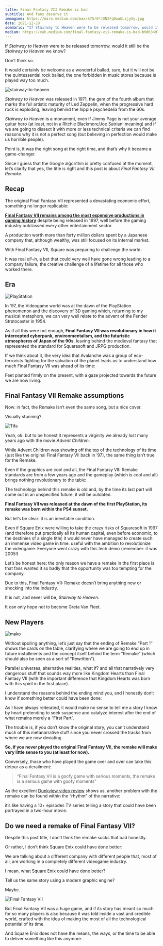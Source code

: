 ```yaml
---
title: Final Fantasy VII Remake is bad
subtitle: And fans deserve it
immagine: https://miro.medium.com/max/875/0*JDN3FqDwaQLzjyXy.jpg
date: 2021-12-28
sommario: "If Stairway to Heaven were to be released tomorrow, would it still be the Stairway to Heaven we know?"
medium: https://xab.medium.com/final-fantasy-vii-remake-is-bad-b9d63497540a
---
```


If _Stairway to Heaven_ were to be released tomorrow, would it still be the _Stairway to Heaven_ we know?

Don’t think so.

It would certainly be welcome as a wonderful ballad, sure, but it will not be the quintessential rock ballad, the one forbidden in music stores because is played way too much.

![stairway-to-heaven](https://miro.medium.com/max/753/0*w5VDVV18zVg5BBdc)

_Stairway to Heaven_ was released in 1971, the gem of the fourth album that marks the full artistic maturity of Led Zeppelin, when the progressive hard rock is exploding, leaving behind the hippie psychedelia from the 60s.

_Stairway to Heaven_ is a monument, even if Jimmy Page is not your average guitar hero (at least, not in a Ritchie Blackmore/Joe Satriani meaning) and if we are going to dissect it with more or less technical criteria we can find reasons why it is not a perfect song (but believing in perfection would make us horrible people).

Point is, it was the right song at the right time, and that’s why it became a game-changer.

Since I guess that the Google algorithm is pretty confused at the moment, let’s clarify that yes, the title is right and this post is about _Final Fantasy VII Remake_.

## Recap

The original Final Fantasy VII represented a devastating economic effort, something no longer replicable:

[**Final Fantasy VII remains among the most expensive productions in gaming history**](https://en.wikipedia.org/wiki/List_of_most_expensive_video_games_to_develop) despite being released in 1997, well before the gaming industry outclassed every other entertainment sector.

A production worth more than forty million dollars spent by a Japanese company that, although wealthy, was still focused on its internal market.

With Final Fantasy VII, Square was preparing to challenge the world:

It was real _all-in_, a bet that could very well have gone wrong leading to a company failure, the creative challenge of a lifetime for all those who worked there.

## Era 

![PlayStation](https://miro.medium.com/max/875/0*DKaFr9FB-DxDw6wa.jpg)

In ’97, the Videogame world was at the dawn of the PlayStation phenomenon and the discovery of 3D gaming which, returning to my musical metaphors, we can very well relate to the advent of the Fender Stratocaster in 1954.

As if all this were not enough, **Final Fantasy VII was revolutionary in how it intercepted cyberpunk, environmentalism, and the futuristic atmospheres of Japan of the 90s**, leaving behind the medieval fantasy that represented the standard for Squaresoft and JRPG production.

If we think about it, the very idea that Avalanche was a group of eco-terrorists fighting for the salvation of the planet leads us to understand how much Final Fantasy VII was ahead of its time:

Feet planted firmly on the present, with a gaze projected towards the future we are now living.

## Final Fantasy VII Remake assumptions

Now: in fact, the Remake isn’t even the same song, but a nice cover.

Visually stunning?

![Tifa](https://miro.medium.com/max/875/0*eiLjzyiTETDpz01S.jpg)

Yeah, ok: but to be honest it represents a virginity we already lost many years ago with the movie _Advent Children_.

While Advent Children was showing off the top of the technology of its time (just like the original Final Fantasy VII back in ‘97), the same thing isn’t true for the Remake.

Even if the graphics are cool and all, the Final Fantasy VII: Remake standards are from a few years ago and the gameplay (which is cool and all) brings nothing revolutionary to the table:

The technology behind this remake is old and, by the time its last part will come out in an unspecified future, it will be outdated.

**Final Fantasy VII was released at the dawn of the first PlayStation, its remake was born within the PS4 sunset.**

But let’s be clear: it is an inevitable condition.

Even if Square Enix were willing to take the crazy risks of Squaresoft in 1997 (and therefore put practically all its human capital, even before economic, to the destinies of a single title) it would never have managed to create such an immense video game in time. useful with the ambition to revolutionize the videogame.
Everyone went crazy with this tech demo (remember: it was 2005!)

Let’s be honest here: the only reason we have a remake in the first place is that fans wanted it so badly that the opportunity was too tempting for the company.

Due to this, Final Fantasy VII: Remake doesn’t bring anything new or shocking into the industry.

It is not, and never will be, _Stairway to Heaven_.

It can only hope not to become Greta Van Fleet.

## New Players

![mako](https://miro.medium.com/max/375/0*NVZFMVGoLp_HC_v6.jpg)

Without spoiling anything, let’s just say that the ending of Remake “Part 1” shows the cards on the table, clarifying where we are going to end up in future installments and the concept itself behind the term “Remake” (which should also be seen as a sort of “Rewritten”).

Parallel universes, alternative realities, what if? and all that narratively very dangerous stuff that sounds way more like Kingdom Hearts than Final Fantasy VII (with the important difference that Kingdom Hearts was born with this spirit in the first place).

I understand the reasons behind the ending mind you, and I honestly don’t know if something better could have been done:

As I have always reiterated, it would make no sense to tell me a story I know by heart pretending to seek suspense and catalyze interest after the end of what remains merely a “First Part”.

The trouble is, if you don’t know the original story, you can’t understand much of this metanarrative stuff since you never crossed the tracks from where we are now deviating.

**So, if you never played the original Final Fantasy VII, the remake will make very little sense to you (at least for now).**

Conversely, those who have played the game over and over can take this detour as a derailment:

> “Final Fantasy VII is a goofy game with serious moments, the remake is a serious game with goofy moments”

As the excellent [Dunkview video review](https://youtu.be/8Qlf3b9wa4s) shows us, another problem with the remake can be found within the “rhythm” of the narrative:

it’s like having a 10+ episodes TV series telling a story that could have been portrayed in a two-hour movie.

## Do we need a remake of Final Fantasy VII?

Despite this post title, I don’t think the remake sucks that bad honestly.

Or rather, I don’t think Square Enix could have done better:

We are talking about a different company with different people that, most of all, are working in a completely different videogame industry.

I mean, what Square Enix could have done better?

Tell us the same story using a modern graphic engine?

Maybe.

![Final Fantasy VII](https://miro.medium.com/max/800/0*0SkcAeS5FgdqY-UZ.jpg)

But Final Fantasy VII was a huge game, and if its story has meant so much for so many players is also because it was told inside a vast and credible world, crafted with the idea of making the most of all the technological potential of its time.

And Square Enix does not have the means, the ways, or the time to be able to deliver something like this anymore.
